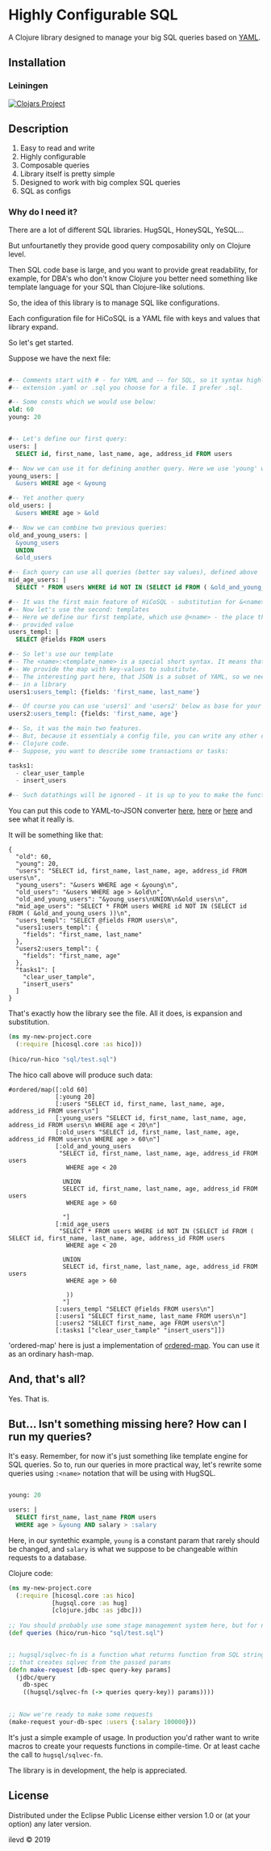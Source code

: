 # Highly Configurable SQL

A Clojure library designed to manage your big SQL queries based on [YAML](https://yaml.org/).

## Installation

### Leiningen

[![Clojars Project](https://img.shields.io/clojars/v/hicosql.svg)](https://clojars.org/hicosql)

## Description
1. Easy to read and write
2. Highly configurable
3. Composable queries
4. Library itself is pretty simple 
5. Designed to work with big complex SQL queries
6. SQL as configs

### Why do I need it?

There are a lot of different SQL libraries. HugSQL, HoneySQL, YeSQL...

But unfourtanetly they provide good query composability only on Clojure level.

Then SQL code base is large, and you want to provide great readability, for example, for DBA's who
don't know Clojure you better need something like template language for your SQL than Clojure-like
solutions.  

So, the idea of this library is to manage SQL like configurations.

Each configuration file for HiCoSQL is a YAML file with keys and values that library expand.

So let's get started.

Suppose we have the next file:


```sql

#-- Comments start with # - for YAML and -- for SQL, so it syntax highlighting would work no matter what
#-- extension .yaml or .sql you choose for a file. I prefer .sql.

#-- Some consts which we would use below:
old: 60
young: 20


#-- Let's define our first query:
users: |
  SELECT id, first_name, last_name, age, address_id FROM users

#-- Now we can use it for defining another query. Here we use 'young' which will be expand to 20.
young_users: |
  &users WHERE age < &young

#-- Yet another query
old_users: |
  &users WHERE age > &old

#-- Now we can combine two previous queries:
old_and_young_users: |
  &young_users
  UNION
  &old_users

#-- Each query can use all queries (better say values), defined above
mid_age_users: |
  SELECT * FROM users WHERE id NOT IN (SELECT id FROM ( &old_and_young_users ))

#-- It was the first main feature of HiCoSQL - substitution for &<name>. 
#-- Now let's use the second: templates
#-- Here we define our first template, which use @<name> - the place there the engine inserts
#-- provided value
users_templ: |
  SELECT @fields FROM users

#-- So let's use our template
#-- The <name>:<template_name> is a special short syntax. It means that users1 is based on 'users_templ'.
#-- We provide the map with key-values to substitute. 
#-- The interesting part here, that JSON is a subset of YAML, so we need anything special to parse it
#-- in a library
users1:users_templ: {fields: 'first_name, last_name'}

#-- Of course you can use 'users1' and 'users2' below as base for your next queries
users2:users_templ: {fields: 'first_name, age'}

#-- So, it was the main two features.
#-- But, because it essentialy a config file, you can write any other data, which you can use later in your 
#-- Clojure code.
#-- Suppose, you want to describe some transactions or tasks:

tasks1: 
  - clear_user_tample
  - insert_users

#-- Such datathings will be ignored - it is up to you to make the functionality of your application.

```

You can put this code to YAML-to-JSON converter [here](https://www.browserling.com/tools/yaml-to-json),
[here](https://www.json2yaml.com/) or [here](https://codebeautify.org/yaml-to-json-xml-csv) and see what it really is.

It will be something like that:

```
{
  "old": 60,
  "young": 20,
  "users": "SELECT id, first_name, last_name, age, address_id FROM users\n",
  "young_users": "&users WHERE age < &young\n",
  "old_users": "&users WHERE age > &old\n",
  "old_and_young_users": "&young_users\nUNION\n&old_users\n",
  "mid_age_users": "SELECT * FROM users WHERE id NOT IN (SELECT id FROM ( &old_and_young_users ))\n",
  "users_templ": "SELECT @fields FROM users\n",
  "users1:users_templ": {
    "fields": "first_name, last_name"
  },
  "users2:users_templ": {
    "fields": "first_name, age"
  },
  "tasks1": [
    "clear_user_tample",
    "insert_users"
  ]
}
```

That's exactly how the library see the file. All it does, is expansion and substitution.

```clojure 
(ns my-new-project.core
  (:require [hicosql.core :as hico]))
  
(hico/run-hico "sql/test.sql")
```

The hico call above will produce such data:

```edn
#ordered/map([:old 60]
             [:young 20]
             [:users "SELECT id, first_name, last_name, age, address_id FROM users\n"]
             [:young_users "SELECT id, first_name, last_name, age, address_id FROM users\n WHERE age < 20\n"]
             [:old_users "SELECT id, first_name, last_name, age, address_id FROM users\n WHERE age > 60\n"]
             [:old_and_young_users
              "SELECT id, first_name, last_name, age, address_id FROM users
                WHERE age < 20
               
               UNION
               SELECT id, first_name, last_name, age, address_id FROM users
                WHERE age > 60
               
               "]
             [:mid_age_users
              "SELECT * FROM users WHERE id NOT IN (SELECT id FROM ( SELECT id, first_name, last_name, age, address_id FROM users
                WHERE age < 20
               
               UNION
               SELECT id, first_name, last_name, age, address_id FROM users
                WHERE age > 60
               
                ))
               "]
             [:users_templ "SELECT @fields FROM users\n"]
             [:users1 "SELECT first_name, last_name FROM users\n"]
             [:users2 "SELECT first_name, age FROM users\n"]
             [:tasks1 ["clear_user_tample" "insert_users"]])
```

'ordered-map' here is just a implementation of [ordered-map](https://github.com/flatland/ordered).
You can use it as an ordinary hash-map.

## And, that's all?

Yes. That is.

## But... Isn't something missing here? How can I run my queries?

It's easy. Remember, for now it's just something like template engine for SQL queries. So to, run our
queries in more practical way, let's rewrite some queries using `:<name>` notation that will be using
with HugSQL.

```sql

young: 20 

users: |
  SELECT first_name, last_name FROM users 
  WHERE age > &young AND salary > :salary
```

Here, in our syntethic example, `young` is a constant param that rarely should be changed,
and `salary` is what we suppose to be changeable within requests to a database.


Clojure code:


```clojure 
(ns my-new-project.core
  (:require [hicosql.core :as hico]
            [hugsql.core :as hug]
            [clojure.jdbc :as jdbc]))
  
;; You should probably use some stage management system here, but for now just 'def'
(def queries (hico/run-hico "sql/test.sql")


;; hugsql/sqlvec-fn is a function what returns function from SQL string,
;; that creates sqlvec from the passed params
(defn make-request [db-spec query-key params]
  (jdbc/query 
    db-spec 
    ((hugsql/sqlvec-fn (-> queries query-key)) params))))

    
;; Now we're ready to make some requests
(make-request your-db-spec :users {:salary 100000}))  

```

It's just a simple example of usage. In production you'd rather want to write macros to create your
requests functions in compile-time. Or at least cache the call to `hugsql/sqlvec-fn`.


The library is in development, the help is appreciated.


## License
Distributed under the Eclipse Public License either version 1.0 or (at
your option) any later version.

ilevd © 2019

